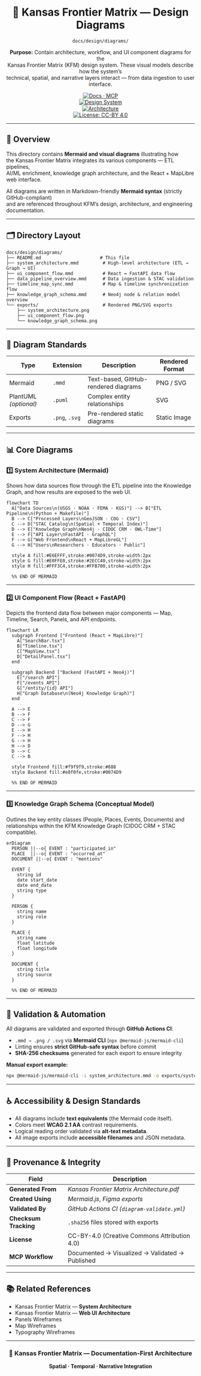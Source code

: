 <div align="center">

# 🧩 Kansas Frontier Matrix — Design Diagrams  
`docs/design/diagrams/`

**Purpose:** Contain architecture, workflow, and UI component diagrams for the  
Kansas Frontier Matrix (KFM) design system. These visual models describe how the system’s  
technical, spatial, and narrative layers interact — from data ingestion to user interface.

[![Docs · MCP](https://img.shields.io/badge/Docs-MCP-blue)](../../../..)  
[![Design System](https://img.shields.io/badge/Design-System-green)](../../../..)  
[![Architecture](https://img.shields.io/badge/Diagrams-Mermaid-blue)](https://mermaid-js.github.io/mermaid/#/)  
[![License: CC-BY 4.0](https://img.shields.io/badge/License-CC--BY%204.0-lightgrey)](../../../../LICENSE)

</div>

---

## 🧭 Overview

This directory contains **Mermaid and visual diagrams** illustrating how  
the Kansas Frontier Matrix integrates its various components — ETL pipelines,  
AI/ML enrichment, knowledge graph architecture, and the React + MapLibre web interface.

All diagrams are written in Markdown-friendly **Mermaid syntax** (strictly GitHub-compliant)  
and are referenced throughout KFM’s design, architecture, and engineering documentation.

---

## 🗂️ Directory Layout

```text
docs/design/diagrams/
├── README.md                      # This file
├── system_architecture.mmd         # High-level architecture (ETL → Graph → UI)
├── ui_component_flow.mmd           # React ↔ FastAPI data flow
├── data_pipeline_overview.mmd      # Data ingestion & STAC validation
├── timeline_map_sync.mmd           # Map & timeline synchronization flow
├── knowledge_graph_schema.mmd      # Neo4j node & relation model overview
└── exports/                        # Rendered PNG/SVG exports
    ├── system_architecture.png
    ├── ui_component_flow.png
    └── knowledge_graph_schema.png
````

---

## 🧱 Diagram Standards

| Type                  | Extension      | Description                          | Rendered Format |
| --------------------- | -------------- | ------------------------------------ | --------------- |
| Mermaid               | `.mmd`         | Text-based, GitHub-rendered diagrams | PNG / SVG       |
| PlantUML *(optional)* | `.puml`        | Complex entity relationships         | SVG             |
| Exports               | `.png`, `.svg` | Pre-rendered static diagrams         | Static Image    |

---

## 📊 Core Diagrams

### 1️⃣ System Architecture (Mermaid)

Shows how data sources flow through the ETL pipeline into the Knowledge Graph,
and how results are exposed to the web UI.

```mermaid
flowchart TD
  A["Data Sources\n(USGS · NOAA · FEMA · KGS)"] --> B["ETL Pipeline\n(Python + Makefile)"]
  B --> C["Processed Layers\nGeoJSON · COG · CSV"]
  C --> D["STAC Catalog\n(Spatial + Temporal Index)"]
  D --> E["Knowledge Graph\nNeo4j · CIDOC CRM · OWL-Time"]
  E --> F["API Layer\nFastAPI · GraphQL"]
  F --> G["Web Frontend\nReact + MapLibreGL"]
  G --> H["Users\nResearchers · Educators · Public"]

  style A fill:#E6EFFF,stroke:#0074D9,stroke-width:2px
  style G fill:#E0FFE0,stroke:#2ECC40,stroke-width:2px
  style H fill:#FFF3C4,stroke:#FFB700,stroke-width:2px

  %% END OF MERMAID

```

---

### 2️⃣ UI Component Flow (React + FastAPI)

Depicts the frontend data flow between major components —
Map, Timeline, Search, Panels, and API endpoints.

```mermaid
flowchart LR
  subgraph Frontend ["Frontend (React + MapLibre)"]
    A["SearchBar.tsx"]
    B["Timeline.tsx"]
    C["MapView.tsx"]
    D["DetailPanel.tsx"]
  end

  subgraph Backend ["Backend (FastAPI + Neo4j)"]
    E["/search API"]
    F["/events API"]
    G["/entity/{id} API"]
    H["Graph Database\n(Neo4j Knowledge Graph)"]
  end

  A --> E
  B --> F
  C --> F
  D --> G
  E --> H
  F --> H
  G --> H
  H --> D
  D --> C
  C --> B

  style Frontend fill:#f9f9f9,stroke:#888
  style Backend fill:#e8f0fe,stroke:#0074D9

  %% END OF MERMAID

```

---

### 3️⃣ Knowledge Graph Schema (Conceptual Model)

Outlines the key entity classes (People, Places, Events, Documents)
and relationships within the KFM Knowledge Graph (CIDOC CRM + STAC compatible).

```mermaid
erDiagram
  PERSON ||--o{ EVENT : "participated_in"
  PLACE  ||--o{ EVENT : "occurred_at"
  DOCUMENT ||--o{ EVENT : "mentions"

  EVENT {
    string id
    date start_date
    date end_date
    string type
  }

  PERSON {
    string name
    string role
  }

  PLACE {
    string name
    float latitude
    float longitude
  }

  DOCUMENT {
    string title
    string source
  }

  %% END OF MERMAID

```

---

## 🧮 Validation & Automation

All diagrams are validated and exported through **GitHub Actions CI**:

* `.mmd → .png / .svg` via **Mermaid CLI** (`npx @mermaid-js/mermaid-cli`)
* Linting ensures **strict GitHub-safe syntax** before commit
* **SHA-256 checksums** generated for each export to ensure integrity

**Manual export example:**

```bash
npx @mermaid-js/mermaid-cli -i system_architecture.mmd -o exports/system_architecture.png
```

---

## ♿ Accessibility & Design Standards

* All diagrams include **text equivalents** (the Mermaid code itself).
* Colors meet **WCAG 2.1 AA** contrast requirements.
* Logical reading order validated via **alt-text metadata**.
* All image exports include **accessible filenames** and JSON metadata.

---

## 🧾 Provenance & Integrity

| Field                 | Description                                     |
| --------------------- | ----------------------------------------------- |
| **Generated From**    | *Kansas Frontier Matrix Architecture.pdf*       |
| **Created Using**     | *Mermaid.js*, *Figma exports*                   |
| **Validated By**      | *GitHub Actions CI (`diagram-validate.yml`)*    |
| **Checksum Tracking** | `.sha256` files stored with exports             |
| **License**           | CC-BY-4.0 (Creative Commons Attribution 4.0)    |
| **MCP Workflow**      | Documented → Visualized → Validated → Published |

---

## 📚 Related References

* Kansas Frontier Matrix — **System Architecture**
* Kansas Frontier Matrix — **Web UI Architecture**
* Panels Wireframes
* Map Wireframes
* Typography Wireframes

---

<div align="center">

### 🧭 Kansas Frontier Matrix — Documentation-First Architecture

**Spatial · Temporal · Narrative Integration**

</div>
